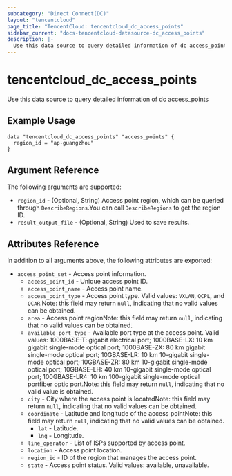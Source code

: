 ```yaml
---
subcategory: "Direct Connect(DC)"
layout: "tencentcloud"
page_title: "TencentCloud: tencentcloud_dc_access_points"
sidebar_current: "docs-tencentcloud-datasource-dc_access_points"
description: |-
  Use this data source to query detailed information of dc access_points
---
```


# tencentcloud_dc_access_points

Use this data source to query detailed information of dc access_points

## Example Usage

```hcl
data "tencentcloud_dc_access_points" "access_points" {
  region_id = "ap-guangzhou"
}
```

## Argument Reference

The following arguments are supported:

* `region_id` - (Optional, String) Access point region, which can be queried through `DescribeRegions`.You can call `DescribeRegions` to get the region ID.
* `result_output_file` - (Optional, String) Used to save results.

## Attributes Reference

In addition to all arguments above, the following attributes are exported:

* `access_point_set` - Access point information.
  * `access_point_id` - Unique access point ID.
  * `access_point_name` - Access point name.
  * `access_point_type` - Access point type. Valid values: `VXLAN`, `QCPL`, and `QCAR`.Note: this field may return `null`, indicating that no valid values can be obtained.
  * `area` - Access point regionNote: this field may return `null`, indicating that no valid values can be obtained.
  * `available_port_type` - Available port type at the access point. Valid values: 1000BASE-T: gigabit electrical port; 1000BASE-LX: 10 km gigabit single-mode optical port; 1000BASE-ZX: 80 km gigabit single-mode optical port; 10GBASE-LR: 10 km 10-gigabit single-mode optical port; 10GBASE-ZR: 80 km 10-gigabit single-mode optical port; 10GBASE-LH: 40 km 10-gigabit single-mode optical port; 100GBASE-LR4: 10 km 100-gigabit single-mode optical portfiber optic port.Note: this field may return `null`, indicating that no valid value is obtained.
  * `city` - City where the access point is locatedNote: this field may return `null`, indicating that no valid values can be obtained.
  * `coordinate` - Latitude and longitude of the access pointNote: this field may return `null`, indicating that no valid values can be obtained.
    * `lat` - Latitude.
    * `lng` - Longitude.
  * `line_operator` - List of ISPs supported by access point.
  * `location` - Access point location.
  * `region_id` - ID of the region that manages the access point.
  * `state` - Access point status. Valid values: available, unavailable.




